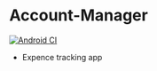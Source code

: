 # Account-Manager
[![Android CI](https://github.com/benoirajan/Account-Manager/actions/workflows/android.yml/badge.svg)](https://github.com/benoirajan/Account-Manager/actions/workflows/android.yml)

- Expence tracking app
